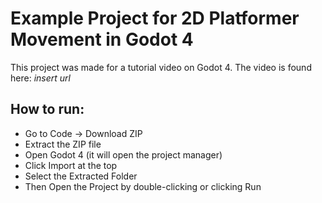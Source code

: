 # Example Project for 2D Platformer Movement in Godot 4

This project was made for a tutorial video on Godot 4.
The video is found here: *insert url*

## How to run:
- Go to Code -> Download ZIP
- Extract the ZIP file
- Open Godot 4 (it will open the project manager)
- Click Import at the top
- Select the Extracted Folder
- Then Open the Project by double-clicking or clicking Run
